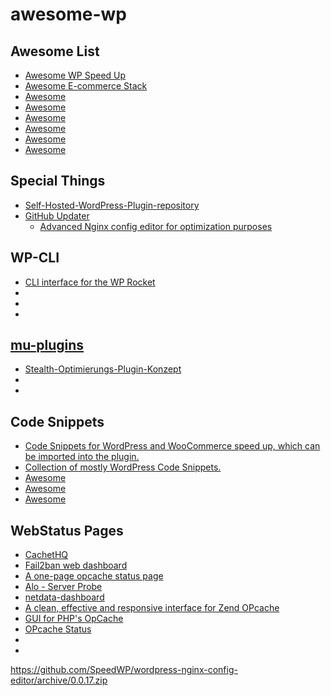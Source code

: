 # awesome-wp

## Awesome List

- [Awesome WP Speed Up](https://github.com/lukecav/awesome-wp-speed-up)
- [Awesome E-commerce Stack](https://github.com/nparsons08/awesome-ecommerce-stack)
- [Awesome]()
- [Awesome]()
- [Awesome]()
- [Awesome]()
- [Awesome]()
- [Awesome]()


## Special Things
- [Self-Hosted-WordPress-Plugin-repository](https://github.com/omarabid/Self-Hosted-WordPress-Plugin-repository)
- [GitHub Updater](https://github.com/afragen/github-updater/releases)
  - [Advanced Nginx config editor for optimization purposes](https://github.com/SpeedWP/wordpress-nginx-config-editor)


## WP-CLI
- [CLI interface for the WP Rocket](https://github.com/GeekPress/wp-rocket-cli)
- []()
- []()
- []()


## [mu-plugins](https://github.com/SpeedWP/mu-plugins)
- [Stealth-Optimierungs-Plugin-Konzept](https://raw.githubusercontent.com/SpeedWP/mu-plugins/master/pwa-add-json-config.php)
- []()
- []()


## Code Snippets
- [Code Snippets for WordPress and WooCommerce speed up, which can be imported into the plugin.](https://github.com/lukecav/code-snippets-wp-speed-up)
- [Collection of mostly WordPress Code Snippets.](https://github.com/senlin/Code-Snippets)
- [Awesome](https://github.com/lukecav/code-snippets-wp-speed-up)
- [Awesome]()
- [Awesome]()


## WebStatus Pages
- [CachetHQ](https://github.com/CachetHQ/Cachet)
- [Fail2ban web dashboard](https://github.com/oussemos/fail2ban-dashboard)
- [A one-page opcache status page](https://github.com/amnuts/opcache-gui)
- [Alo - Server Probe](https://github.com/Asif2BD/Alo)
- [netdata-dashboard](https://github.com/VirtuBox/netdata-dashboard#netdata-dashboard)
- [A clean, effective and responsive interface for Zend OPcache](https://github.com/amnuts/opcache-gui#opcache-gui)
- [GUI for PHP's OpCache](https://github.com/PeeHaa/OpCacheGUI)
- [OPcache Status](https://github.com/rlerdorf/opcache-status)
- []()
- []()


https://github.com/SpeedWP/wordpress-nginx-config-editor/archive/0.0.17.zip
